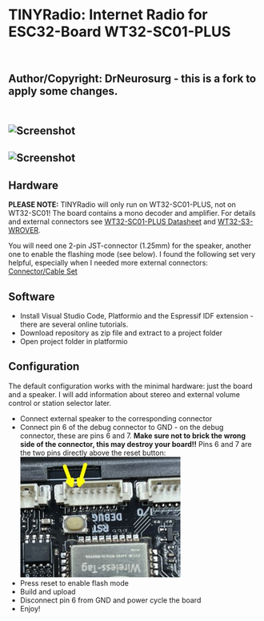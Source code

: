 # TINYRadio: Internet Radio for ESC32-Board WT32-SC01-PLUS<br><br>
## Author/Copyright: DrNeurosurg - this is a fork to apply some changes.<br><br>

## ![Screenshot](/images/screen.png)

## ![Screenshot](/images/Screen2.jpg)

## Hardware
**PLEASE NOTE:** TINYRadio will only run on WT32-SC01-PLUS, not on WT32-SC01!
The board contains a mono decoder and amplifier.
For details and external connectors see [WT32-SC01-PLUS Datasheet](https://www.marutsu.co.jp/contents/shop/marutsu/datasheet/khe_WT32-SC01-PLUS.pdf?srsltid=AfmBOoohYPBXUQcbwF3fNsmzJ99yOVGr-nubaThOd_DJB-lqxFCud59W) and [WT32-S3-WROVER](https://en.wireless-tag.com/product-item-17.html).

You will need one 2-pin JST-connector (1.25mm) for the speaker, another one to enable the flashing mode (see below). I found the following set very helpful, especially when I needed more external connectors:
[Connector/Cable Set](https://www.amazon.de/Steckverbinder-vorgecrimpte-kompatibel-PicoBlade-Silikonkabel/dp/B07S18D3RN)

## Software
- Install Visual Studio Code, Platformio and the Espressif IDF extension - there are several online tutorials.
- Download repository as zip file and extract to a project folder
- Open project folder in platformio

## Configuration
The default configuration works with the minimal hardware: just the board and a speaker.
I will add information about stereo and external volume control or station selector later.
- Connect external speaker to the corresponding connector
- Connect pin 6 of the debug connector to GND - on the debug connector, these are pins 6 and 7. **Make sure not to brick the wrong side of the connector, this may destroy your board!!** Pins 6 and 7 are the two pins directly above the reset button:
![Debug Port](images/DebugPort.jpg)
- Press reset to enable flash mode
- Build and upload
- Disconnect pin 6 from GND and power cycle the board
- Enjoy!
